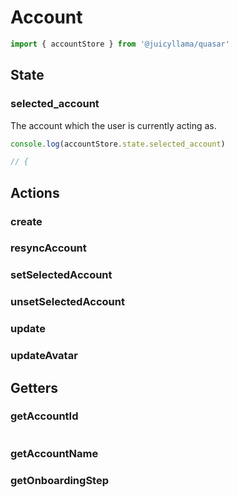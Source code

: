 # Account

```typescript
import { accountStore } from '@juicyllama/quasar'
```

## State

### selected_account

The account which the user is currently acting as.

```typescript
console.log(accountStore.state.selected_account)

// {


```

## Actions

### create
### resyncAccount
### setSelectedAccount
### unsetSelectedAccount
### update
### updateAvatar

## Getters

### getAccountId

```typescript

```

### getAccountName
### getOnboardingStep